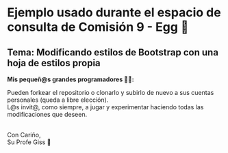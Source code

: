 # Ejemplo usado durante el espacio de consulta de Comisión 9 - Egg 🥚

## Tema: Modificando estilos de Bootstrap con una hoja de estilos propia

**Mis pequeñ@s grandes programadores 🧑‍💻:**

Pueden forkear el repositorio o clonarlo y subirlo de nuevo a sus cuentas personales (queda a libre elección).\
L@s invit@, como siempre, a jugar y experimentar haciendo todas las modificaciones que deseen.


\
Con Cariño,\
Su Profe Giss 💛
